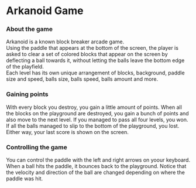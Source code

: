 # Arkanoid Game

### About the game
Arkanoid is a known block breaker arcade game.  
Using the paddle that appears at the bottom of the screen, the player is asked to clear a set of colored blocks that appear on the screen by deflecting a ball towards it, without letting the balls leave the bottom edge of the playfield.  
Each level has its own unique arrangement of blocks, background, paddle size and speed, balls size, balls speed, balls amount and more.  

### Gaining points
With every block you destroy, you gain a little amount of points. When all the blocks on the playground are destroyed, you gain a bunch of points and also move to the next level.
If you managed to pass all four levels, you won. If all the balls managed to slip to the bottom of the playground, you lost. Either way, your last score is shown on the screen.  

### Controlling the game 
You can control the paddle with the left and right arrows on yoour keyboard. When a ball hits the paddle, it bounces back to the playground. Notice that the velocity and direction of the ball are changed depending on where the paddle was hit.
